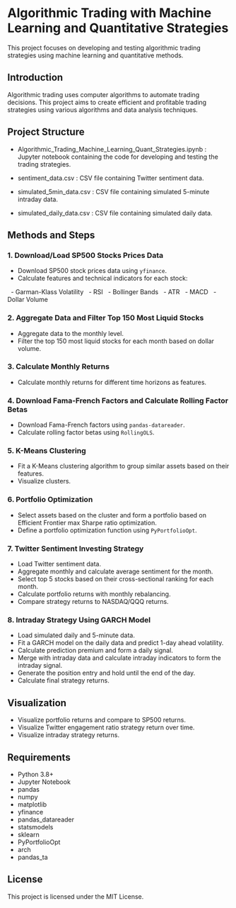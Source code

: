 # Algorithmic Trading with Machine Learning and Quantitative Strategies

This project focuses on developing and testing algorithmic trading strategies using machine learning and quantitative methods.

## Introduction

Algorithmic trading uses computer algorithms to automate trading decisions. This project aims to create efficient and profitable trading strategies using various algorithms and data analysis techniques.

## Project Structure

- Algorithmic_Trading_Machine_Learning_Quant_Strategies.ipynb : Jupyter notebook containing the code for developing and testing the trading strategies.

- sentiment_data.csv : CSV file containing Twitter sentiment data.

- simulated_5min_data.csv : CSV file containing simulated 5-minute intraday data.

- simulated_daily_data.csv : CSV file containing simulated daily data.

## Methods and Steps

### 1. Download/Load SP500 Stocks Prices Data

- Download SP500 stock prices data using `yfinance`.
- Calculate features and technical indicators for each stock:

  - Garman-Klass Volatility
  - RSI
  - Bollinger Bands
  - ATR
  - MACD
  - Dollar Volume

### 2. Aggregate Data and Filter Top 150 Most Liquid Stocks

- Aggregate data to the monthly level.
- Filter the top 150 most liquid stocks for each month based on dollar volume.

### 3. Calculate Monthly Returns

- Calculate monthly returns for different time horizons as features.

### 4. Download Fama-French Factors and Calculate Rolling Factor Betas

- Download Fama-French factors using `pandas-datareader`.
- Calculate rolling factor betas using `RollingOLS`.

### 5. K-Means Clustering

- Fit a K-Means clustering algorithm to group similar assets based on their features.
- Visualize clusters.

### 6. Portfolio Optimization

- Select assets based on the cluster and form a portfolio based on Efficient Frontier max Sharpe ratio optimization.
- Define a portfolio optimization function using `PyPortfolioOpt`.

### 7. Twitter Sentiment Investing Strategy

- Load Twitter sentiment data.
- Aggregate monthly and calculate average sentiment for the month.
- Select top 5 stocks based on their cross-sectional ranking for each month.
- Calculate portfolio returns with monthly rebalancing.
- Compare strategy returns to NASDAQ/QQQ returns.

### 8. Intraday Strategy Using GARCH Model

- Load simulated daily and 5-minute data.
- Fit a GARCH model on the daily data and predict 1-day ahead volatility.
- Calculate prediction premium and form a daily signal.
- Merge with intraday data and calculate intraday indicators to form the intraday signal.
- Generate the position entry and hold until the end of the day.
- Calculate final strategy returns.

## Visualization

- Visualize portfolio returns and compare to SP500 returns.
- Visualize Twitter engagement ratio strategy return over time.
- Visualize intraday strategy returns.

## Requirements

- Python 3.8+
- Jupyter Notebook
- pandas
- numpy
- matplotlib
- yfinance
- pandas_datareader
- statsmodels
- sklearn
- PyPortfolioOpt
- arch
- pandas_ta


## License

This project is licensed under the MIT License.
